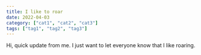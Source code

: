 ```yaml
---
title: I like to roar
date: 2022-04-03
category: ["cat1", "cat2", "cat3"]
tags: ["tag1", "tag2", "tag3"]
---
```

Hi, quick update from me. I just want to let everyone know that I like roaring.